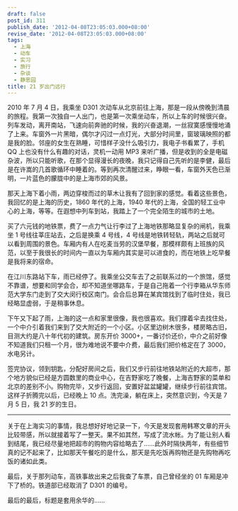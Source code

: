 ```yaml
---
draft: false
post_id: 311
publish_date: '2012-04-08T23:05:03.000+08:00'
revise_date: '2012-04-08T23:05:03.000+08:00'
tags:
  - 上海
  - 动车
  - 实习
  - 旅行
  - 杂谈
  - 静思园
title: 21 岁出门远行
---
```


2010 年 7 月 4 日，我乘坐 D301 次动车从北京前往上海，那是一段从傍晚到清晨的旅程。我第一次独自一人出门，也是第一次乘坐动车，所以上车的时候很兴奋。列车发动，离开南站，飞速向前奔驰的时候，我的兴奋退潮，一丝寂寞感慢慢地涌了上来。车窗外一片黑暗，偶尔才闪过一点灯光，大部分时间里，窗玻璃映照的都是我的脸。邻座的女生在熟睡，可惜样子没什么吸引力，我电子书看累了，手机 QQ 上也没有什么有趣的对话，灵机一动用 MP3 来听广播，但是收到的全是电磁杂波，所以只能听歌，在那个显得漫长的夜晚，我只记得自己先听的是李健，最后是在许嵩的几首歌循环中睡着的。等到再次清醒过来，睁眼一看，车窗外天色已渐明，一片蓝色的朦胧中的是上海市郊的风景。

那天上海下着小雨，两边穿梭而过的草木让我有了回到家的感觉。看着这些景色，我回忆的是上海的历史，1860 年代的上海，1940 年代的上海，全国的轻工业中心的上海，等等。在遐想中列车到站，我踏上了一个完全陌生的城市的土地。

买了六元钱的地铁票，费了一点力气让行李过了上海地铁那略显复杂的闸机，我乘坐 1 号线往莘庄站去，之后是换乘 4 号线，4 号线是地铁转轻轨，两站之后就可以看到周围的景色。车厢内有人在吃麦当劳的汉堡早餐，那模样颇有上班族的风范，以至于我很长的时间内一直以为车厢内其实是可以进食的，而在地铁上吃早餐是我将来的宿命。

在江川东路站下车，雨已经停了。我乘坐公交车去了之前联系过的一个旅馆，感觉不靠谱，想要和同学会合，却不知道坐哪路车，于是自己拖着一个行李箱从华东师范大学东门走到了交大闵行校区南门。会合后总算在某宾馆找到了临时住处，我已经略显虚弱，于是稍事休息。

下午又下起了雨，上海的这一点和家里很像，我也很喜欢。我们撑着伞去找住处，一个中介引着我们来到了交大附近的一个小区。小区里边树木很多，楼房略古旧，目测大约是八十年代初的建筑。房东开价 3000+，一番讨价还价，中介之前好像不知道我们只租一个月，很为难地说不要中介费，最后我们把价格定在了 3000，水电另计。

签完协议，领到钥匙，分配好房间之后，我们又步行前往地铁站附近的大超市，那个地方貌似已经是方圆数里的商业中心，在吉野家吃了晚餐，上海吉野家的菜单和北京的差别不小。购物完毕，又步行返回，安置好盆盆罐罐，继续步行前往宾馆。这样子折腾完以后，已经晚上 10 点。洗完澡，躺在床上，突然意识到，今天是 7 月 5 日，我 21 岁的生日。

---

关于在上海实习的事情，我总想好好地记录一下，今天是发现套用韩寒文章的开头比较带感，所以就接着写了一整天。果不如其然，写成了流水帐。为了能让别人看到结尾，我已经尽量地把超市的购物内容给略去了……此外时隔快两年，有些细节真的记不起来了，比如那天午餐吃的是什么，那天是先吃饭再购物还是先购物再吃饭的诸如此类。

最后，关于那列动车，高铁事故出来之后我查了车票，自己曾经坐的 01 车厢是冲下了桥的。铁道部已经取消了 D301 的编号。

最后的最后，标题是套用余华的……
